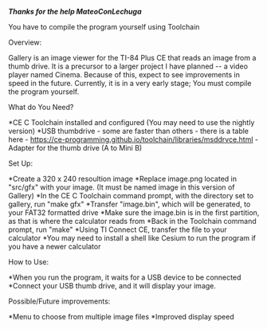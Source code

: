 ***Thanks for the help MateoConLechuga***


You have to compile the program yourself using Toolchain


Overview:

Gallery is an image viewer for the TI-84 Plus CE that reads an image from a thumb drive.
It is a precursor to a larger project I have planned -- a video player named Cinema.
Because of this, expect to see improvements in speed in the future.
Currently, it is in a very early stage; You must compile the program yourself.


What do You Need?

*CE C Toolchain installed and configured (You may need to use the nightly version)
*USB thumbdrive - some are faster than others - there is a table here - https://ce-programming.github.io/toolchain/libraries/msddrvce.html
     -Adapter for the thumb drive (A to Mini B)


Set Up:

*Create a 320 x 240 resoultion image
*Replace image.png located in "src/gfx" with your image. (It must be named image in this version of Gallery)
*In the CE C Toolchain command prompt, with the directory set to gallery, run "make gfx"
*Transfer "image.bin", which will be generated, to your FAT32 formatted drive
     *Make sure the image.bin is in the first partition, as that is where the calculator reads from
*Back in the Toolchain command prompt, run "make"
*Using TI Connect CE, transfer the file to your calculator
*You may need to install a shell like Cesium to run the program if you have a newer calculator


How to Use:

*When you run the program, it waits for a USB device to be connected
*Connect your USB thumb drive, and it will display your image.


Possible/Future improvements:

*Menu to choose from multiple image files
*Improved display speed

